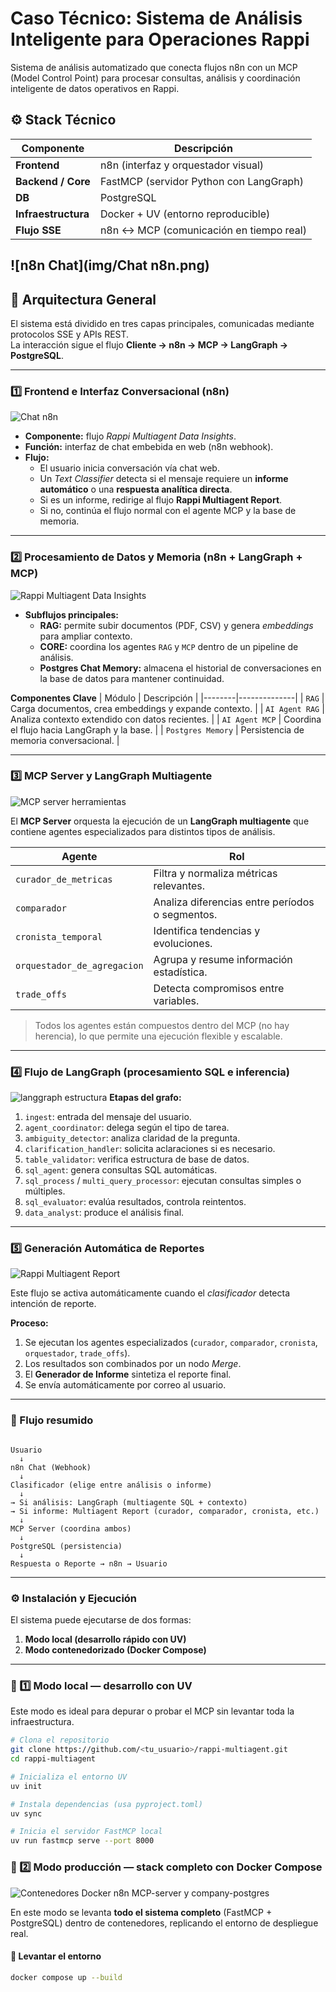 # Caso Técnico: Sistema de Análisis Inteligente para Operaciones Rappi

Sistema de análisis automatizado que conecta flujos n8n con un MCP (Model Control Point) para procesar consultas, análisis y coordinación inteligente de datos operativos en Rappi.


## ⚙️ Stack Técnico
| Componente | Descripción |
|-------------|-------------|
| **Frontend** | n8n (interfaz y orquestador visual) |
| **Backend / Core** | FastMCP (servidor Python con LangGraph) |
| **DB** | PostgreSQL |
| **Infraestructura** | Docker + UV (entorno reproducible) |
| **Flujo SSE** | n8n ↔ MCP (comunicación en tiempo real) |
![n8n Chat](img/Chat n8n.png)
---

## 🧱 Arquitectura General

El sistema está dividido en tres capas principales, comunicadas mediante protocolos SSE y APIs REST.  
La interacción sigue el flujo **Cliente → n8n → MCP → LangGraph → PostgreSQL**.

---

### 1️⃣ Frontend e Interfaz Conversacional (n8n)

![Chat n8n](img/Chat%20n8n.png)

- **Componente:** flujo *Rappi Multiagent Data Insights*.
- **Función:** interfaz de chat embebida en web (n8n webhook).
- **Flujo:**
  - El usuario inicia conversación vía chat web.
  - Un *Text Classifier* detecta si el mensaje requiere un **informe automático** o una **respuesta analítica directa**.
  - Si es un informe, redirige al flujo **Rappi Multiagent Report**.
  - Si no, continúa el flujo normal con el agente MCP y la base de memoria.

---

### 2️⃣ Procesamiento de Datos y Memoria (n8n + LangGraph + MCP)

![Rappi Multiagent Data Insights](img/Rappi%20Multiagent%20Data%20insights.png)

- **Subflujos principales:**
  - **RAG:** permite subir documentos (PDF, CSV) y genera *embeddings* para ampliar contexto.
  - **CORE:** coordina los agentes `RAG` y `MCP` dentro de un pipeline de análisis.
  - **Postgres Chat Memory:** almacena el historial de conversaciones en la base de datos para mantener continuidad.

**Componentes Clave**
| Módulo | Descripción |
|--------|--------------|
| `RAG` | Carga documentos, crea embeddings y expande contexto. |
| `AI Agent RAG` | Analiza contexto extendido con datos recientes. |
| `AI Agent MCP` | Coordina el flujo hacia LangGraph y la base. |
| `Postgres Memory` | Persistencia de memoria conversacional. |

---

### 3️⃣ MCP Server y LangGraph Multiagente

![MCP server herramientas](img/MCP%20server%20herramientas.png)


El **MCP Server** orquesta la ejecución de un **LangGraph multiagente** que contiene agentes especializados para distintos tipos de análisis.

| Agente | Rol |
|---------|-----|
| `curador_de_metricas` | Filtra y normaliza métricas relevantes. |
| `comparador` | Analiza diferencias entre períodos o segmentos. |
| `cronista_temporal` | Identifica tendencias y evoluciones. |
| `orquestador_de_agregacion` | Agrupa y resume información estadística. |
| `trade_offs` | Detecta compromisos entre variables. |

> Todos los agentes están compuestos dentro del MCP (no hay herencia), lo que permite una ejecución flexible y escalable.

---

### 4️⃣ Flujo de LangGraph (procesamiento SQL e inferencia)

![langgraph estructura](img/langgraph%20estructura.png)
**Etapas del grafo:**
1. `ingest`: entrada del mensaje del usuario.
2. `agent_coordinator`: delega según el tipo de tarea.
3. `ambiguity_detector`: analiza claridad de la pregunta.
4. `clarification_handler`: solicita aclaraciones si es necesario.
5. `table_validator`: verifica estructura de base de datos.
6. `sql_agent`: genera consultas SQL automáticas.
7. `sql_process` / `multi_query_processor`: ejecutan consultas simples o múltiples.
8. `sql_evaluator`: evalúa resultados, controla reintentos.
9. `data_analyst`: produce el análisis final.

---

### 5️⃣ Generación Automática de Reportes

![Rappi Multiagent Report](img/Rappi%20Multiagent%20Report.png)

Este flujo se activa automáticamente cuando el *clasificador* detecta intención de reporte.

**Proceso:**
1. Se ejecutan los agentes especializados (`curador`, `comparador`, `cronista`, `orquestador`, `trade_offs`).
2. Los resultados son combinados por un nodo *Merge*.
3. El **Generador de Informe** sintetiza el reporte final.
4. Se envía automáticamente por correo al usuario.

---

### 🔄 Flujo resumido
```plaintext

Usuario
  ↓
n8n Chat (Webhook)
  ↓
Clasificador (elige entre análisis o informe)
  ↓
→ Si análisis: LangGraph (multiagente SQL + contexto)
→ Si informe: Multiagent Report (curador, comparador, cronista, etc.)
  ↓
MCP Server (coordina ambos)
  ↓
PostgreSQL (persistencia)
  ↓
Respuesta o Reporte → n8n → Usuario
```

---

### ⚙️ Instalación y Ejecución

El sistema puede ejecutarse de dos formas:  
1. **Modo local (desarrollo rápido con UV)**  
2. **Modo contenedorizado (Docker Compose)**

---

### 🧩 1️⃣ Modo local — desarrollo con UV

Este modo es ideal para depurar o probar el MCP sin levantar toda la infraestructura.

```bash
# Clona el repositorio
git clone https://github.com/<tu_usuario>/rappi-multiagent.git
cd rappi-multiagent

# Inicializa el entorno UV
uv init

# Instala dependencias (usa pyproject.toml)
uv sync

# Inicia el servidor FastMCP local
uv run fastmcp serve --port 8000

```

### 🐳 2️⃣ Modo producción — stack completo con Docker Compose

![Contenedores Docker n8n MCP-server y company-postgres](img/contenedores%20docker%20n8n%20mcp-server%20y%20company-postgres.png)

En este modo se levanta **todo el sistema completo** (FastMCP + PostgreSQL) dentro de contenedores, replicando el entorno de despliegue real.

#### 🚀 Levantar el entorno

```bash
docker compose up --build


```









